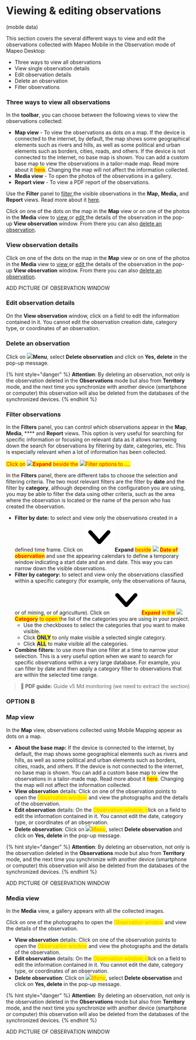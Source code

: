 # Viewing & editing observations

(mobile data)

This section covers the several different ways to view and edit the observations collected with Mapeo Mobile in the Observation mode of Mapeo Desktop:

* Three ways to view all observations
* View single observation details
* Edit observation details
* Delete an observation
* Filter observations

### Three ways to view all observations

In the **toolbar**, you can choose between the following views to view the observations collected:&#x20;

* **Map view** - To view the observations as dots on a map. If the device is connected to the internet, by default, the map shows some geographical elements such as rivers and hills, as well as some political and urban elements such as borders, cities, roads, and others. If the device is not connected to the internet, no base map is shown. You can add a custom base map to view the observations in a tailor-made map. Read more about it <mark style="color:red;">here</mark>. Changing the map will not affect the information collected.&#x20;
* **Media view** - To open the photos of the observations in a gallery.&#x20;
* **Report view** - To view a PDF report of the observations.

Use the **Filter** panel to [filter ](viewing-and-editing-data.md#undefined)the visible observations in the **Map,** **Media,** and **Report** views. Read more about it [here](viewing-and-editing-data.md#filter-observations).

Click on one of the dots on the map in the **Map** view or on one of the photos in the **Media** view to [view ](viewing-and-editing-data.md#view-observation-details)or [edit ](viewing-and-editing-data.md#edit-observation-details)the details of the observation in the pop-up **View observation** window. From there you can also [delete an observation](viewing-and-editing-data.md#delete-an-observation).

### **View observation details**

Click on one of the dots on the map in the **Map** view or on one of the photos in the **Media** view to [view ](viewing-and-editing-data.md#view-observation-details)or [edit ](viewing-and-editing-data.md#edit-observation-details)the details of the observation in the pop-up **View observation** window. From there you can also [delete an observation](viewing-and-editing-data.md#delete-an-observation).

ADD PICTURE OF OBSERVATION WINDOW

### Edit observation details

On the **View observation** window, click on a field to edit the information contained in it. You cannot edit the observation creation date, category type, or coordinates of an observation.&#x20;

### Delete an observation

Click on ![](https://lh4.googleusercontent.com/qHuT2QfG0zd1-dwSzlycqGUWCnwVfsKvzvqQQEOTAIZ3SnT58lHwvvvwrZBPsGOpXzpbuHTunPx9ssqhRFAYpSSc-gLrrZsHKNvEhGmo1Zn9XmmiETfBPePoKntyAs5R0tuvvvNc)**Menu**, select **Delete observation** and click on **Yes, delete** in the pop-up message.&#x20;

{% hint style="danger" %}
**Attention**: By deleting an observation, not only is the observation deleted in the **Observations** mode but also from **Territory** mode, and the next time you synchronize with another device (smartphone or computer) this observation will also be deleted from the databases of the synchronized devices.
{% endhint %}

### Filter observations

In the **Filters** panel, you can control which observations appear in the **Map**, **Media**, **** and **Report** views. This option is very useful for searching for specific information or focusing on relevant data as it allows narrowing down the search for observations by filtering by date, categories, etc. This is especially relevant when a lot of information has been collected.&#x20;

<mark style="color:red;">Click on</mark> ![](https://lh4.googleusercontent.com/Bofiw5TJtey2gQ2DCbfuyZupDEdr2qY31hCJbxHyOsb6UWaikr86P9EOyy5fkUuilmbSgJlBh6OOCFX07ZbuBvYYLyeMXvmShnrL\_8fGr9UhKlpzcqlzERI-ktuqz18QJ-J1Luk4)<mark style="color:red;">**Expand**</mark> <mark style="color:red;"></mark><mark style="color:red;">beside the</mark> ![](https://lh3.googleusercontent.com/WOkoUucLG5hC-AjV-zZ-NndVRnURhR7hxMj0qLSQ\_xoIeRmNgO4qr\_0F\_OjngjhduQdTJr\_5ByNjRQAq6M7ghC\_QGddx1AZh3STbAx7Sc7kZVn1U-gV3CGwYh1iF70Ejl0HiWbpE)<mark style="color:red;">Filter options to ....</mark>

In the **Filters** panel, there are different tabs to choose the selection and filtering criteria. The two most relevant filters are the filter by **date** and the filter by **category**, although depending on the configuration you are using, you may be able to filter the data using other criteria, such as the area where the observation is located or the name of the person who has created the observation.

* **Filter by date:** to select and view only the observations created in a defined time frame. Click on ![](../../../.gitbook/assets/icon-down.png)**Expand** <mark style="color:red;">beside</mark> ![](<../../../.gitbook/assets/app icons\_Details.png>) <mark style="color:red;"></mark> <mark style="color:red;"></mark><mark style="color:red;">**Date of observation**</mark> and use the appearing calendars to define a temporary window indicating a start date and an end date. This way you can narrow down the visible observations.&#x20;
* **Filter by category:** to select and view only the observations classified within a specific category (for example, only the observations of fauna, or of mining, or of agriculture). Click on ![](../../../.gitbook/assets/icon-down.png)<mark style="color:red;">**Expand**</mark> <mark style="color:red;"></mark><mark style="color:red;">in the</mark> ![](<../../../.gitbook/assets/app icons\_Details.png>) <mark style="color:red;"></mark> <mark style="color:red;"></mark><mark style="color:red;">**Category**</mark> <mark style="color:red;"></mark><mark style="color:red;">to open t</mark>he list of the categories you are using in your project.&#x20;
  * Use the checkboxes to select the categories that you want to make visible.&#x20;
  * Click <mark style="color:blue;">**ONLY**</mark> to only make visible a selected single category. &#x20;
  * Click <mark style="color:blue;">**ALL**</mark> to make visible all the categories.&#x20;
* **Combine filters:** to use more than one filter at a time to narrow your selection. This is a very useful option when we want to search for specific observations within a very large database. For example, you can filter by date and then apply a category filter to observations that are within the selected time range.

> **📖 PDF guide:** Guide v5 Md monitoring (we need to extract the section)

###

###

###

###

### OPTION B

###

### Map view

In the **Map** view, observations collected using Mobile Mapping appear as dots on a map.

* **About the base map:** If the device is connected to the internet, by default, the map shows some geographical elements such as rivers and hills, as well as some political and urban elements such as borders, cities, roads, and others. If the device is not connected to the internet, no base map is shown. You can add a custom base map to view the observations in a tailor-made map. Read more about it <mark style="color:red;">here</mark>. Changing the map will not affect the information collected.&#x20;
* **View observation** details: Click on one of the observation points to open the <mark style="color:orange;">Observation window</mark> and view the photographs and the details of the observation.&#x20;
* **Edit observation** details: On the <mark style="color:orange;">Observation window, c</mark>lick on a field to edit the information contained in it. You cannot edit the date, category type, or coordinates of an observation.&#x20;
* **Delete observation**: Click on ![](https://lh4.googleusercontent.com/qHuT2QfG0zd1-dwSzlycqGUWCnwVfsKvzvqQQEOTAIZ3SnT58lHwvvvwrZBPsGOpXzpbuHTunPx9ssqhRFAYpSSc-gLrrZsHKNvEhGmo1Zn9XmmiETfBPePoKntyAs5R0tuvvvNc)<mark style="color:orange;">**Menu**</mark>, select **Delete observation** and click on **Yes, delete** in the pop-up message.&#x20;

{% hint style="danger" %}
**Attention**: By deleting an observation, not only is the observation deleted in the **Observations** mode but also from **Territory** mode, and the next time you synchronize with another device (smartphone or computer) this observation will also be deleted from the databases of the synchronized devices.
{% endhint %}

ADD PICTURE OF OBSERVATION WINDOW



### Media view

In the **Media** view, a gallery appears with all the collected images.&#x20;

Click on one of the photographs to open the <mark style="color:orange;">Observation window</mark> and view the details of the observation.&#x20;

* **View observation** details: Click on one of the observation points to open the <mark style="color:orange;">Observation window</mark> and view the photographs and the details of the observation.&#x20;
* **Edit observation** details: On the <mark style="color:orange;">Observation window, c</mark>lick on a field to edit the information contained in it. You cannot edit the date, category type, or coordinates of an observation.&#x20;
* **Delete observation**: Click on ![](https://lh4.googleusercontent.com/qHuT2QfG0zd1-dwSzlycqGUWCnwVfsKvzvqQQEOTAIZ3SnT58lHwvvvwrZBPsGOpXzpbuHTunPx9ssqhRFAYpSSc-gLrrZsHKNvEhGmo1Zn9XmmiETfBPePoKntyAs5R0tuvvvNc)<mark style="color:orange;">**Menu**</mark>, select **Delete observation** and click on **Yes, delete** in the pop-up message.&#x20;

{% hint style="danger" %}
**Attention**: By deleting an observation, not only is the observation deleted in the **Observations** mode but also from **Territory** mode, and the next time you synchronize with another device (smartphone or computer) this observation will also be deleted from the databases of the synchronized devices.
{% endhint %}

ADD PICTURE OF OBSERVATION WINDOW

